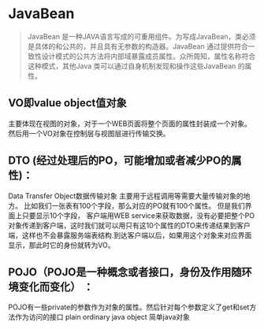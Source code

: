 # JavaBean

> JavaBean 是一种JAVA语言写成的可重用组件。为写成JavaBean，类必须是具体的和公共的，并且具有无参数的构造器。JavaBean 通过提供符合一致性设计模式的公共方法将内部域暴露成员属性。众所周知，属性名称符合这种模式，其他Java 类可以通过自身机制发现和操作这些JavaBean 的属性。

## VO即value object值对象

主要体现在视图的对象，对于一个WEB页面将整个页面的属性封装成一个对象。然后用一个VO对象在控制层与视图层进行传输交换。

## DTO \(经过处理后的PO，可能增加或者减少PO的属性\)：

Data Transfer Object数据传输对象 主要用于远程调用等需要大量传输对象的地方。 比如我们一张表有100个字段，那么对应的PO就有100个属性。 但是我们界面上只要显示10个字段， 客户端用WEB service来获取数据，没有必要把整个PO对象传递到客户端，这时我们就可以用只有这10个属性的DTO来传递结果到客户端，这样也不会暴露服务端表结构.到达客户端以后，如果用这个对象来对应界面显示，那此时它的身份就转为VO。

## POJO（POJO是一种概念或者接口，身份及作用随环境变化而变化） ：

POJO有一些private的参数作为对象的属性。然后针对每个参数定义了get和set方法作为访问的接口 plain ordinary java object 简单java对象

